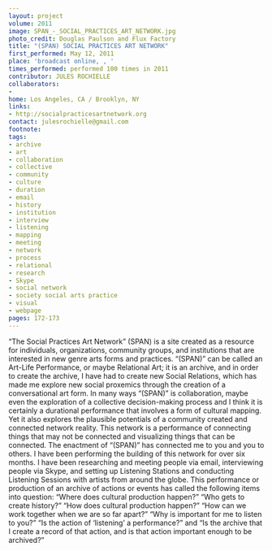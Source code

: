 ```yaml
---
layout: project
volume: 2011
image: SPAN_-_SOCIAL_PRACTICES_ART_NETWORK.jpg
photo_credit: Douglas Paulson and Flux Factory
title: "(SPAN) SOCIAL PRACTICES ART NETWORK"
first_performed: May 12, 2011
place: 'broadcast online, , '
times_performed: performed 100 times in 2011
contributor: JULES ROCHIELLE
collaborators:
- 
home: Los Angeles, CA / Brooklyn, NY
links:
- http://socialpracticesartnetwork.org
contact: julesrochielle@gmail.com
footnote: 
tags:
- archive
- art
- collaboration
- collective
- community
- culture
- duration
- email
- history
- institution
- interview
- listening
- mapping
- meeting
- network
- process
- relational
- research
- Skype
- social network
- society social arts practice
- visual
- webpage
pages: 172-173
---
```


“The Social Practices Art Network” (SPAN) is a site created as a resource for individuals, organizations, community groups, and institutions that are interested in new genre arts forms and practices. “(SPAN)” can be called an Art-Life Performance, or maybe Relational Art; it is an archive, and in order to create the archive, I have had to create new Social Relations, which has made me explore new social proxemics through the creation of a conversational art form. In many ways “(SPAN)” is collaboration, maybe even the exploration of a collective decision-making process and I think it is certainly a durational performance that involves a form of cultural mapping. Yet it also explores the plausible potentials of a community created and connected network reality. This network is a performance of connecting things that may not be connected and visualizing things that can be connected. The enactment of “(SPAN)” has connected me to you and you to others. I have been performing the building of this network for over six months. I have been researching and meeting people via email, interviewing people via Skype, and setting up Listening Stations and conducting Listening Sessions with artists from around the globe. This performance or production of an archive of actions or events has called the following items into question: “Where does cultural production happen?” “Who gets to create history?” “How does cultural production happen?” “How can we work together when we are so far apart?” “Why is important for me to listen to you?” “Is the action of ‘listening’ a performance?” and “Is the archive that I create a record of that action, and is that action important enough to be archived?”
